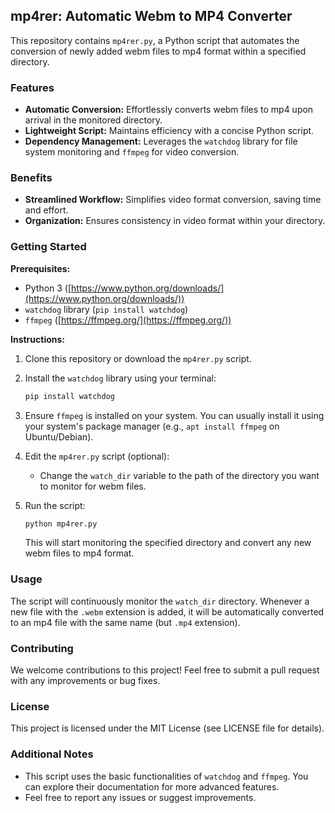 ## mp4rer: Automatic Webm to MP4 Converter

This repository contains `mp4rer.py`, a Python script that automates the conversion of newly added webm files to mp4 format within a specified directory.

### Features

* **Automatic Conversion:** Effortlessly converts webm files to mp4 upon arrival in the monitored directory.
* **Lightweight Script:** Maintains efficiency with a concise Python script.
* **Dependency Management:** Leverages the `watchdog` library for file system monitoring and `ffmpeg` for video conversion.

### Benefits

* **Streamlined Workflow:** Simplifies video format conversion, saving time and effort.
* **Organization:** Ensures consistency in video format within your directory.

### Getting Started

**Prerequisites:**

* Python 3 ([https://www.python.org/downloads/](https://www.python.org/downloads/))
* `watchdog` library (`pip install watchdog`)
* `ffmpeg` ([https://ffmpeg.org/](https://ffmpeg.org/))

**Instructions:**

1. Clone this repository or download the `mp4rer.py` script.
2. Install the `watchdog` library using your terminal:

   ```bash
   pip install watchdog
   ```

3. Ensure `ffmpeg` is installed on your system. You can usually install it using your system's package manager (e.g., `apt install ffmpeg` on Ubuntu/Debian).

4. Edit the `mp4rer.py` script (optional):

   - Change the `watch_dir` variable to the path of the directory you want to monitor for webm files.

5. Run the script:

   ```bash
   python mp4rer.py
   ```

   This will start monitoring the specified directory and convert any new webm files to mp4 format.

### Usage

The script will continuously monitor the `watch_dir` directory. Whenever a new file with the `.webm` extension is added, it will be automatically converted to an mp4 file with the same name (but `.mp4` extension).

### Contributing

We welcome contributions to this project! Feel free to submit a pull request with any improvements or bug fixes.

### License

This project is licensed under the MIT License (see LICENSE file for details).

### Additional Notes

* This script uses the basic functionalities of `watchdog` and `ffmpeg`. You can explore their documentation for more advanced features.
* Feel free to report any issues or suggest improvements.